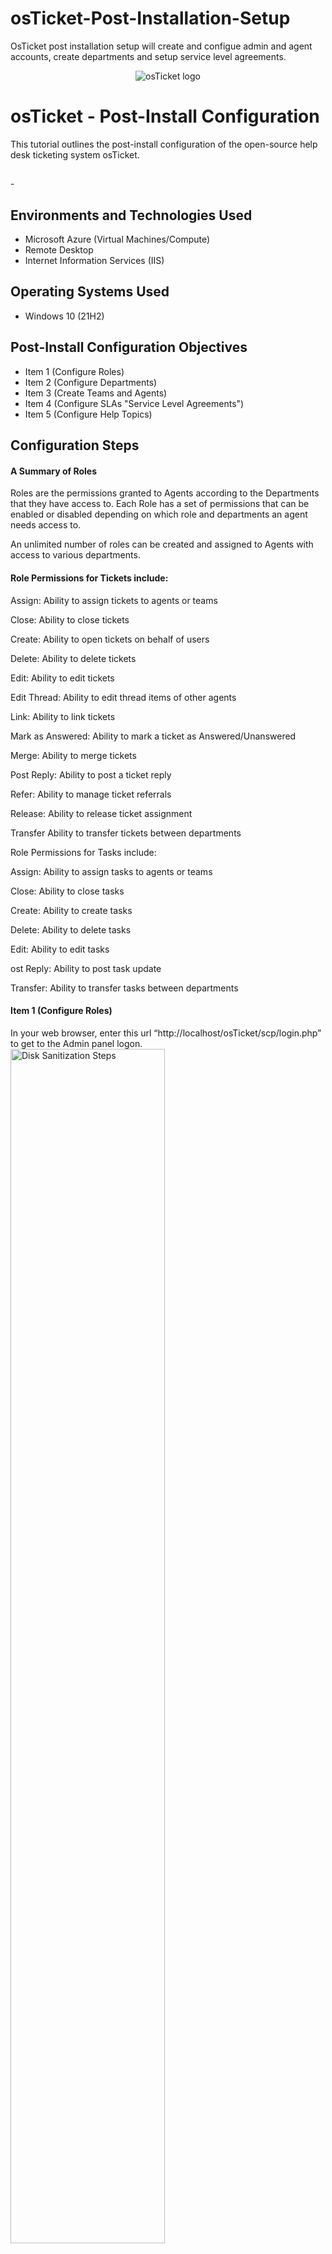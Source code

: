 # osTicket-Post-Installation-Setup
OsTicket post installation setup will create and configue admin and agent accounts, create departments and setup service level agreements.

<p align="center">
<img src="https://i.imgur.com/Clzj7Xs.png" alt="osTicket logo"/>
</p>

<h1>osTicket - Post-Install Configuration</h1>
This tutorial outlines the post-install configuration of the open-source help desk ticketing system osTicket.<br />


<h2></h2>

-<h2>Environments and Technologies Used</h2>

- Microsoft Azure (Virtual Machines/Compute)
- Remote Desktop
- Internet Information Services (IIS)

<h2>Operating Systems Used </h2>

- Windows 10</b> (21H2)

<h2>Post-Install Configuration Objectives</h2>

- Item 1  (Configure Roles)
- Item 2  (Configure Departments)
- Item 3  (Create Teams and Agents)
- Item 4  (Configure SLAs "Service Level Agreements")
- Item 5  (Configure Help Topics)


<h2>Configuration Steps</h2>

<h4> A Summary of Roles</h4>

<p>Roles are the permissions granted to Agents according to the Departments that they have access to.  Each Role has a set of permissions that can be enabled or disabled depending on which role and departments an agent needs access to. 
<p>
<p>An unlimited number of roles can be created and assigned to Agents with access to various departments.
<p>

<h4>Role Permissions for Tickets include:</h4>
<p>Assign: Ability to assign tickets to agents or teams
<p>Close: Ability to close tickets
<p>Create: Ability to open tickets on behalf of users
<p>Delete: Ability to delete tickets
<p>Edit: Ability to edit tickets<p>
<p>Edit Thread: Ability to edit thread items of other agents<p>
<p>Link: Ability to link tickets
<p>Mark as Answered: Ability to mark a ticket as Answered/Unanswered
<p>Merge: Ability to merge tickets
<p>Post Reply: Ability to post a ticket reply
<p>Refer: Ability to manage ticket referrals
<p>Release: Ability to release ticket assignment
<p>Transfer Ability to transfer tickets between departments
<p>Role Permissions for Tasks include:
<p>Assign: Ability to assign tasks to agents or teams
<p>Close: Ability to close tasks
<p>Create: Ability to create tasks
<p>Delete: Ability to delete tasks
<p>Edit: Ability to edit tasks
<p>ost Reply: Ability to post task update
<p>Transfer: Ability to transfer tasks between departments
<p>

<h4>Item 1  (Configure Roles)</h4>

<p>In your web browser, enter this url “http://localhost/osTicket/scp/login.php”  to get to the Admin panel logon.
<img src="" height="70%" width="70%" alt="Disk Sanitization Steps"/>
</p>
<p>Select the Admin Panel tab > Roles > Agents
</p>
<img src="" height="70%" width="70%" alt="Disk Sanitization Steps"/>

<img src="" height="70%" width="70%" alt="Disk Sanitization Steps"/>

<h5>Add New Role</h5>

<p>Name: Supreme Admin >  add role
<p>
<img src="" height="70%" width="70%" alt="Disk Sanitization Steps"/>

<p>Supreme Admin role was created
<p>
<img src="" height="70%" width="70%" alt="Disk Sanitization Steps"/>

<p>Select the Supreme admin role > select the roles tab  >  select the Permissions tab > check all permissions
**This will grant all permissions to the Supreme Admin role
Save Changes
<p>
<img src="" height="70%" width="70%" alt="Disk Sanitization Steps"/>

<p>Select the Supreme Admin role > Permissions tab  > Select the Tasks tab > make sure all boxes are selected > update
<p>
<img src="" height="70%" width="70%" alt="Disk Sanitization Steps"/>

<p>Under the Permissions tab > select Knowledgebase > check the Premade box  > save changes
<p>
<img src="" height="70%" width="70%" alt="Disk Sanitization Steps"/>

<h4>Item 2  (Configure Departments)</h4>

<p>The next step is to configure departments for osTicket
<p>
<p>Select the Departments tab  > Add a new department
<p>
<img src="" height="70%" width="70%" alt="Disk Sanitization Steps"/>

<p>Add the “System Administrators” department
<p>
<p>Select the following fields: when done > create department
<p>
<img src="" height="70%" width="70%" alt="Disk Sanitization Steps"/>

<p>The System Administrators department was created
<p>
<img src="" height="70%" width="70%" alt="Disk Sanitization Steps"/>

<h4>Item 3  (Create Teams and Agents)</h4>

<p>Select the Teams tab > Add New Team
<p>
<img src="" height="70%" width="70%" alt="Disk Sanitization Steps"/>

<p>Name:  Level II Support
<p>
<img src="" height="50%" width="50%" alt="Disk Sanitization Steps"/>

<p>Select the Members tab > Select an Agent > add  > Create Team
<p>
<img src="" height="60%" width="60%" alt="Disk Sanitization Steps"/>

<p>Greg Terry is now a member of the Level II Support team
<p>
<img src="" height="70%" width="70%" alt="Disk Sanitization Steps"/>
 
<h4>How to Create Teams from a group of Agents</h4>

<p>Teams allow you to pull Agents from different Departments and organize them to handle a specific issue or user via a Help Topic or Ticket Filter. Having Agents from different Departments assigned to a Team will supersede the parameters of the Agents’ Department rules. This will allow anyone to create tickets, registration will not be required to create tickets. Make sure require registration and login to create tickets is unchecked.

<p>Admin User Panel  > settings > users
<p>
<img src="" height="70%" width="70%" alt="Disk Sanitization Steps"/>
 
  
 <h4>Create Agents</h4>
 <p>Admin Panel > Agents > Add New Agent
<p>
  <img src="" height="70%" width="70%" alt="Disk Sanitization Steps"/>
  
  <p>Enter the agent’s name:  Jane Doe Email: jane.doe@osticket.com Username: jane.doe Set Password: Create
    <p>
    <img src="" height="70%" width="70%" alt="Disk Sanitization Steps"/>
      
<p>un-check, send the agent a password reset email and select set
  <p>
    <img src="" height="70%" width="70%" alt="Disk Sanitization Steps"/>
 
 <p>Select the Access tab **to set the departments and roles this agent will have access to.
    <p>
      <img src="" height="70%" width="70%" alt="Disk Sanitization Steps"/>
    
 <p>Select Permissions tab > check all selections
   <p>
     <img src="" height="70%" width="70%" alt="Disk Sanitization Steps"/>
 
 <p>Agent Jane Doe has been added
<p>
   <img src="" height="70%" width="70%" alt="Disk Sanitization Steps"/>
  
<p>The agent Jane Doe is a member of the Systems Administrators department.
 <p>
<img src="" height="70%" width="70%" alt="Disk Sanitization Steps"/>
  
  
<h4>How to Reset an agent’s password</h4>

<p>If necessary, administrators can manually reset an agent’s password by clicking the Set Password box in the middle of the Account page. This will produce a pop-up box with two options; the first is to send a password reset email to the agent. Please note, if the agent has not first set a password post-creation they can not reset said password. The second option for the admin is to uncheck the box which will populate fields to manually set a password for the agent. Once manually set, the admin will need to communicate this to the agent allowing them to log-in; the agent can be forced to reset the password upon logging in by keeping the box checked at the bottom left of the pop-up.
<p>
 <img src="" height="70%" width="70%" alt="Disk Sanitization Steps"/>
 
 <p>Reset Agent Password manually
  <p>
<img src="" height="70%" width="70%" alt="Disk Sanitization Steps"/>
 
  <h4>User Directory</h4>
<p>Agent panel > users > user directory > add user
 <p>
<img src="" height="70%" width="70%" alt="Disk Sanitization Steps"/>

  <img src="" height="70%" width="70%" alt="Disk Sanitization Steps"/>
 
<p>Here is the new user, John Smith.  John can create a ticket by selecting create a new ticket at the bottom right.
<p>
 <img src="" height="70%" width="70%" alt="Disk Sanitization Steps"/>

<h4>Item 4  (Configure SLAs "Service Level Agreements")</h4>

<p>
<img src="" height="80%" width="80%" alt="Disk Sanitization Steps"/>

<p>Admin Panel -> Manage -> SLA
Sev-A (1 hour, 24/7)
Sev-B (4 hours, 24/7)
Sev-C (8 hours, business hours)
<p>


